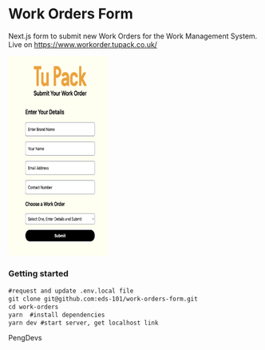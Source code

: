 Work Orders Form
=================

Next.js form to submit new Work Orders for the Work Management System.
Live on https://www.workorder.tupack.co.uk/

<img src="screenshot.png" alt="screenshot" width="200" height="400"/>

### Getting started
```
#request and update .env.local file
git clone git@github.com:eds-101/work-orders-form.git
cd work-orders
yarn  #install dependencies
yarn dev #start server, get localhost link
```

PengDevs 
